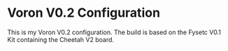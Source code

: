 # Voron V0.2 Configuration

This is my Voron V0.2 configuration. The build is based on the Fysetc V0.1 Kit containing the Cheetah V2 board.
